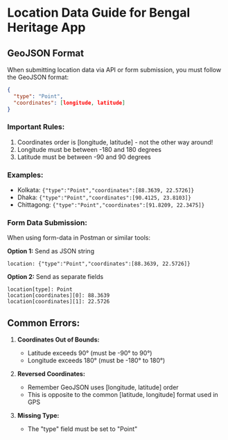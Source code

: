 # Location Data Guide for Bengal Heritage App

## GeoJSON Format

When submitting location data via API or form submission, you must follow the GeoJSON format:

```json
{
  "type": "Point",
  "coordinates": [longitude, latitude]
}
```

### Important Rules:

1. Coordinates order is [longitude, latitude] - not the other way around!
2. Longitude must be between -180 and 180 degrees
3. Latitude must be between -90 and 90 degrees

### Examples:

- Kolkata: `{"type":"Point","coordinates":[88.3639, 22.5726]}`
- Dhaka: `{"type":"Point","coordinates":[90.4125, 23.8103]}`
- Chittagong: `{"type":"Point","coordinates":[91.8209, 22.3475]}`

### Form Data Submission:

When using form-data in Postman or similar tools:

**Option 1:** Send as JSON string

```
location: {"type":"Point","coordinates":[88.3639, 22.5726]}
```

**Option 2:** Send as separate fields

```
location[type]: Point
location[coordinates][0]: 88.3639
location[coordinates][1]: 22.5726
```

## Common Errors:

1. **Coordinates Out of Bounds:**

   - Latitude exceeds 90° (must be -90° to 90°)
   - Longitude exceeds 180° (must be -180° to 180°)

2. **Reversed Coordinates:**

   - Remember GeoJSON uses [longitude, latitude] order
   - This is opposite to the common [latitude, longitude] format used in GPS

3. **Missing Type:**
   - The "type" field must be set to "Point"

